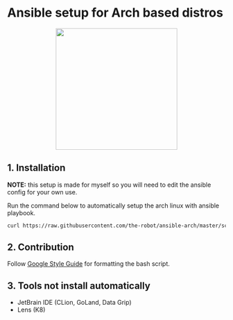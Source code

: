 # Ansible setup for Arch based distros

<p align="center">
  <img src="https://i.redd.it/yf4j8mde9n341.jpg" width=280 />
</p>
  
## 1. Installation

**NOTE:** this setup is made for myself so you will need to edit the ansible config for your own use.

Run the command below to automatically setup the arch linux with ansible playbook.

```sh
curl https://raw.githubusercontent.com/the-robot/ansible-arch/master/scripts/setup-arch.sh | sudo bash -s -- $(whoami)
```

## 2. Contribution

Follow [Google Style Guide](https://google.github.io/styleguide/shellguide.html) for formatting the bash script.

## 3. Tools not install automatically

- JetBrain IDE (CLion, GoLand, Data Grip)
- Lens (K8)
